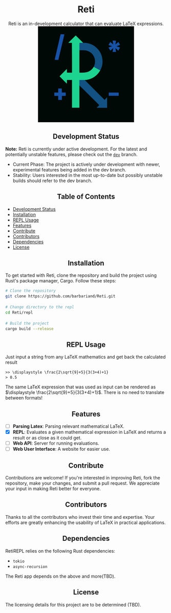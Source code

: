 <h1 align="center">Reti</h1>
<div align="center">
Reti is an in-development calculator that can evaluate LaTeX expressions.
<br>
<img src="./docs/dark_icon_loading.svg" width="300" />
</div>

<h2 align="center" id="development-status">Development Status</h2>

**Note:** Reti is currently under active development. For the latest and potentially unstable features, please check out the [`dev`](https://github.com/barbariand/Reti/tree/dev) branch.

- Current Phase: The project is actively under development with newer, experimental features being added in the dev branch.
- Stability: Users interested in the most up-to-date but possibly unstable builds should refer to the dev branch.

<h2 align="center">Table of Contents</h2>

- [Development Status](#development-status)
- [Installation](#installation)
- [REPL Usage](#repl-usage)
- [Features](#features)
- [Contribute](#contribute)
- [Contributors](#contributors)
- [Dependencies](#dependencies)
- [License](#license)

<h2 align="center" id="installation">Installation</h2>
To get started with Reti, clone the repository and build the project using Rust's package manager, Cargo. Follow these steps:

```bash
# Clone the repository
git clone https://github.com/barbariand/Reti.git

# Change directory to the repl
cd Reti/repl

# Build the project
cargo build --release
```

<h2 align="center" id="repl-usage">REPL Usage</h2>

Just input a string from any LaTeX mathematics and get back the calculated result

```
>> \displaystyle \frac{2\sqrt{9}+5}{3(3+4)+1}
> 0.5
```

The same LaTeX expression that was used as input can be rendered as $\displaystyle \frac{2\sqrt{9}+5}{3(3+4)+1}$. There is no need to translate between formats!

<h2 align="center" id="features">Features</h2>

- [ ] **Parsing Latex**: Parsing relevant mathematical LaTeX.
- [x] **REPL**: Evaluates a given mathematical expression in LaTeX and returns a result or as close as it could get.
- [ ] **Web API**: Server for running evaluations.
- [ ] **Web User Interface**: A website for easier use.

<h2 align="center" id="contribute">Contribute</h2>
Contributions are welcome! If you're interested in improving Reti, fork the repository, make your changes, and submit a pull request. We appreciate your input in making Reti better for everyone.

<h2 align="center" id="contributors">Contributors</h2>
Thanks to all the contributors who invest their time and expertise. Your efforts are greatly enhancing the usability of LaTeX in practical applications.

<h2 align="center" id="dependencies">Dependencies</h2>
RetiREPL relies on the following Rust dependencies:

- `tokio`
- `async-recursion`

The Reti app depends on the above and more(TBD).

<h2 align="center" id="license">License</h2>
The licensing details for this project are to be determined (TBD).
